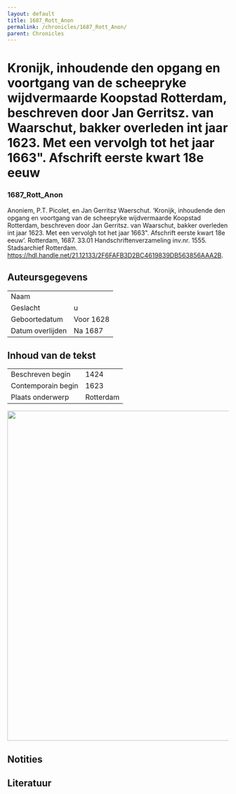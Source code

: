 ```yaml
---
layout: default
title: 1687_Rott_Anon
permalink: /chronicles/1687_Rott_Anon/
parent: Chronicles
--- 
```



# Kronijk, inhoudende den opgang en voortgang van de scheepryke wijdvermaarde Koopstad Rotterdam, beschreven door Jan Gerritsz. van Waarschut, bakker overleden int jaar 1623. Met een vervolgh tot het jaar 1663". Afschrift eerste kwart 18e eeuw 

### 1687_Rott_Anon 

Anoniem, P.T. Picolet, en Jan Gerritsz Waerschut. ‘Kronijk, inhoudende den opgang en voortgang van de scheepryke wijdvermaarde Koopstad Rotterdam, beschreven door Jan Gerritsz. van Waarschut, bakker overleden int jaar 1623. Met een vervolgh tot het jaar 1663". Afschrift eerste kwart 18e eeuw’. Rotterdam, 1687. 33.01 Handschriftenverzameling inv.nr. 1555. Stadsarchief Rotterdam. https://hdl.handle.net/21.12133/2F6FAFB3D2BC4619839DB563856AAA2B. 

## Auteursgegevens 

| | | 
| --------------- | --------------- | 
| Naam |   | 
| Geslacht | u | 
| Geboortedatum | Voor 1628 | 
| Datum overlijden | Na 1687 | 

## Inhoud van de tekst 

| | | 
| --------------- | --------------- | 
| Beschreven begin | 1424 | 
| Contemporain begin | 1623 | 
| Plaats onderwerp | Rotterdam | 

[<img src="..\..\barplots_chronicles\1687_Rott_Anon.jpg" width="750"/>](..\..\barplots_chronicles\1687_Rott_Anon.jpg) 

## Notities 

## Literatuur 

